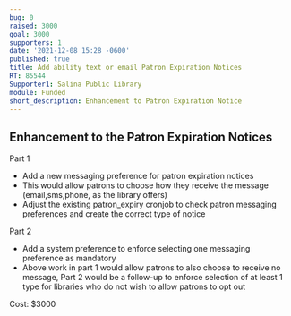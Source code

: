 ```yaml
---
bug: 0
raised: 3000
goal: 3000
supporters: 1
date: '2021-12-08 15:28 -0600'
published: true
title: Add ability text or email Patron Expiration Notices
RT: 85544
Supporter1: Salina Public Library
module: Funded
short_description: Enhancement to Patron Expiration Notice
---
```

## Enhancement to the Patron Expiration Notices

Part 1
 - Add a new messaging preference for patron expiration notices
 - This would allow patrons to choose how they receive the message (email,sms,phone, as the library offers)
 - Adjust the existing patron_expiry cronjob to check patron messaging preferences and create the correct type of notice
 
Part 2
 - Add a system preference to enforce selecting one messaging preference as mandatory
 - Above work in part 1 would allow patrons to also choose to receive no message, Part 2 would be a follow-up to enforce selection of at least 1 type for libraries who do not wish to allow patrons to opt out


Cost: $3000
